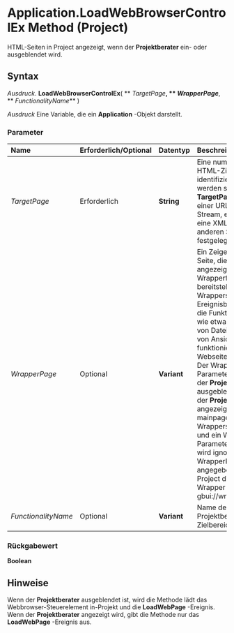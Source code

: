 
# Application.LoadWebBrowserControlEx Method (Project)

HTML-Seiten in Project angezeigt, wenn der  **Projektberater** ein- oder ausgeblendet wird.


## Syntax

 _Ausdruck_. **LoadWebBrowserControlEx**( ** _TargetPage_**, ** _WrapperPage_**, ** _FunctionalityName_** )

 _Ausdruck_ Eine Variable, die ein **Application** -Objekt darstellt.


### Parameter



|**Name**|**Erforderlich/Optional**|**Datentyp**|**Beschreibung**|
|:-----|:-----|:-----|:-----|
| _TargetPage_|Erforderlich|**String**|Eine numerische ID, die HTML-Zielseite identifiziert, die angezeigt werden sollen.  **TargetPage** kann auch mit einer URL, ein XML-Stream, ein Zeiger auf eine XML-Datei oder anderen String-Wert festgelegt werden.|
| _WrapperPage_|Optional|**Variant**|Ein Zeiger auf eine HTML-Seite, die für die Seite angezeigt wird, im Projekt Wrapperfunktionen bereitstellt. Die Wrapperseite enthält Ereignisbehandlungscode, die Funktionen bereitstellt, wie etwa das Speichern von Dateien oder Ändern von Ansichten, funktioniert, wenn eine Webseite angezeigt wird. Der WrapperPage-Parameter wird nur, wenn der  **Projektberater** ausgeblendet ist. Wenn der **Projektberater** angezeigt wird, mainpage.htm als der Wrapperseite verwendet, und ein WrapperPage-Parameter angegeben, wird ignoriert. Wenn kein WrapperPage-Parameter angegeben ist, verwendet Project die Standardseite Wrapper gbui://wrapper.htm.|
| _FunctionalityName_|Optional|**Variant**|Name der Projektberaterfunktion im Zielbereich.|

### Rückgabewert

 **Boolean**


## Hinweise

Wenn der  **Projektberater** ausgeblendet ist, wird die Methode lädt das Webbrowser-Steuerelement in-Projekt und die **LoadWebPage** -Ereignis. Wenn der **Projektberater** angezeigt wird, gibt die Methode nur das **LoadWebPage** -Ereignis aus.

